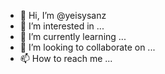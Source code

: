 - 👋 Hi, I’m @yeisysanz
- 👀 I’m interested in ...
- 🌱 I’m currently learning ...
- 💞️ I’m looking to collaborate on ...
- 📫 How to reach me ...

<!---
yeisysanz/yeisysanz is a ✨ special ✨ repository because its `README.md` (this file) appears on your GitHub profile.
You can click the Preview link to take a look at your changes.
--->
